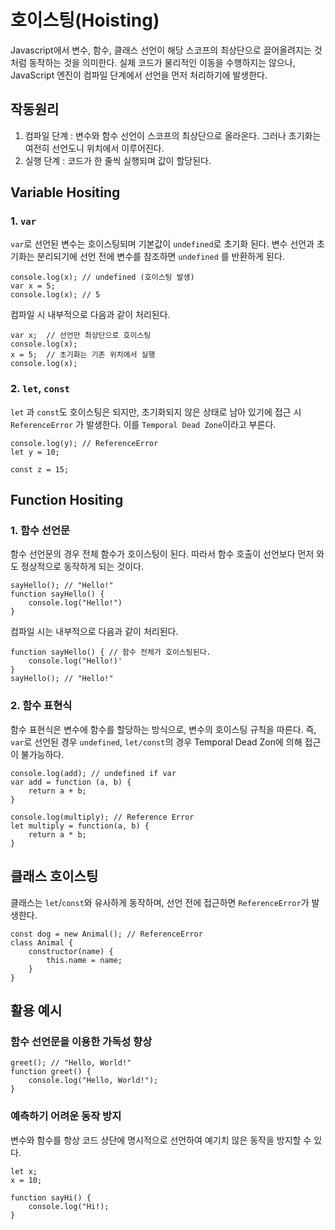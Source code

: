 # 호이스팅(Hoisting)

Javascript에서 변수, 함수, 클래스 선언이 해당 스코프의 최상단으로 끌어올려지는 것처럼 동작하는 것을 의미한다.
실제 코드가 물리적인 이동을 수행하지는 않으나, JavaScript 엔진이 컴파일 단계에서 선언을 먼저 처리하기에 발생한다.

## 작동원리
1. 컴파일 단계 : 변수와 함수 선언이 스코프의 최상단으로 올라온다. 그러나 초기화는 여전히 선언도니 위치에서 이루어진다.
2. 실행 단계 : 코드가 한 줄씩 실행되며 값이 할당된다.

## Variable Hositing

### 1. `var`
`var`로 선언된 변수는 호이스팅되며 기본값이 `undefined`로 초기화 된다.
변수 선언과 초기화는 분리되기에 선언 전에 변수를 참조하면 `undefined` 를 반환하게 된다.

```
console.log(x); // undefined (호이스팅 발생)
var x = 5;
console.log(x); // 5
```

컴파일 시 내부적으로 다음과 같이 처리된다.

```
var x;  // 선언만 최상단으로 호이스팅
console.log(x);
x = 5;  // 초기화는 기존 위치에서 실행
console.log(x);
```

### 2. `let`, `const`

`let` 과 `const`도 호이스팅은 되지만, 초기화되지 않은 상태로 남아 있기에 접근 시 `ReferenceError` 가 발생한다. 이를 `Temporal Dead Zone`이라고 부른다.

```
console.log(y); // ReferenceError
let y = 10;

const z = 15;
```

## Function Hositing

### 1. 함수 선언문

함수 선언문의 경우 전체 함수가 호이스팅이 된다. 따라서 함수 호출이 선언보다 먼저 와도 정상적으로 동작하게 되는 것이다.

```
sayHello(); // "Hello!"
function sayHello() {
    console.log("Hello!")
}
```

컴파일 시는 내부적으로 다음과 같이 처리된다.

```
function sayHello() { // 함수 전체가 호이스팅된다.
    console.log("Hello!)'
}
sayHello(); // "Hello!"
```

### 2. 함수 표현식

함수 표현식은 변수에 함수를 할당하는 방식으로, 변수의 호이스팅 규칙을 따른다. 즉, `var`로 선언된 경우 `undefined`, `let/const`의 경우 Temporal Dead Zon에 의해 접근이 불가능하다.

```
console.log(add); // undefined if var
var add = function (a, b) {
    return a + b;
}

console.log(multiply); // Reference Error
let multiply = function(a, b) {
    return a * b;
}
```


## 클래스 호이스팅

클래스는 `let`/`const`와 유사하게 동작하며, 선언 전에 접근하면 `ReferenceError`가 발생한다.

```
const dog = new Animal(); // ReferenceError
class Animal {
    constructor(name) {
        this.name = name;
    }
}
```


## 활용 예시

### 함수 선언문을 이용한 가독성 향상

```
greet(); // "Hello, World!"
function greet() {
    console.log("Hello, World!");
}
```

### 예측하기 어려운 동작 방지
변수와 함수를 항상 코드 상단에 명시적으로 선언하여 예기치 않은 동작을 방지할 수 있다.
```
let x;
x = 10;

function sayHi() {
    console.log("Hi!);
}
```

